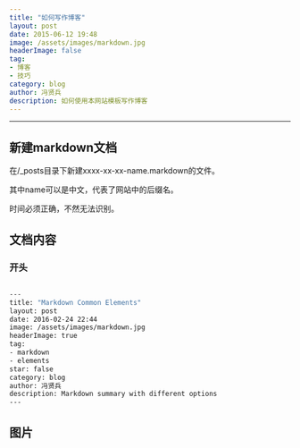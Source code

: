```yaml
---
title: "如何写作博客"
layout: post
date: 2015-06-12 19:48
image: /assets/images/markdown.jpg
headerImage: false
tag:
- 博客
- 技巧
category: blog
author: 冯贤兵
description: 如何使用本网站模板写作博客
---
```


---
## 新建markdown文档

在/_posts目录下新建xxxx-xx-xx-name.markdown的文件。

其中name可以是中文，代表了网站中的后缀名。

时间必须正确，不然无法识别。

## 文档内容

### 开头

```bash

---
title: "Markdown Common Elements"
layout: post
date: 2016-02-24 22:44
image: /assets/images/markdown.jpg
headerImage: true
tag:
- markdown
- elements
star: false
category: blog
author: 冯贤兵
description: Markdown summary with different options
---
```

## 图片